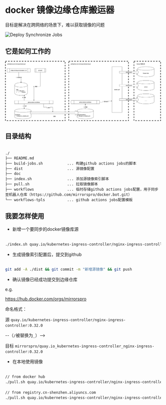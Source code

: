# docker 镜像边缘仓库搬运器
目标是解决在跨网络的场景下，难以获取镜像的问题

![Deploy Synchronize Jobs](https://github.com/mirrorspro/docker/workflows/.github/workflows/deploy.yml/badge.svg)



## 它是如何工作的

![](./doc/mirrorspro_docker.jpg)

## 目录结构

```

./
├── README.md
├── build-jobs.sh           ... 构建github actions jobs的脚本
├── dist                    ... 源镜像配置
├── doc                     
├── index.sh                ... 添加源镜像索引脚本
├── pull.sh                 ... 拉取镜像脚本
├── workflows               ... 临时存储github actions jobs配置，用于同步至机器人仓库（https://github.com/mirrorspro/docker.bot.git）
└── workflows-tpls          ... github actions jobs配置模板

```

## 我要怎样使用

* 新增一个要同步的docker镜像库源


```bash

./index.sh quay.io/kubernetes-ingress-controller/nginx-ingress-controller 0.32.0

```

* 生成镜像索引配置后，提交到github

```bash

git add -A ./dist && git commit -m "新增源镜像" && git push

```

* 确认镜像已经成功提交到边缘仓库

e.g. 

https://hub.docker.com/orgs/mirrorspro

命名格式：

源 `quay.io/kubernetes-ingress-controller/nginx-ingress-controller:0.32.0`

--（`/`被替换为`_`）-->

目标 `mirrorspro/quay.io_kubernetes-ingress-controller_nginx-ingress-controller:0.32.0`


* 在本地使用镜像

```bash

// from docker hub
./pull.sh quay.io/kubernetes-ingress-controller/nginx-ingress-controller 0.32.0

// from registry.cn-shenzhen.aliyuncs.com 
./pull.sh quay.io/kubernetes-ingress-controller/nginx-ingress-controller 0.32.0 registry.cn-shenzhen.aliyuncs.com

```








